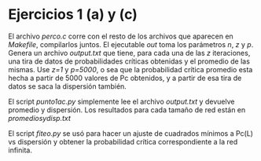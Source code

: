 # Ejercicios 1 (a) y (c)

El archivo _perco.c_ corre con el resto de los archivos que aparecen en _Makefile_, compilarlos juntos. El ejecutable _out_ toma los parámetros _n_, _z_ y _p_.
Genera un archivo _output.txt_ que tiene, para cada una de las _z_ iteraciones, una tira de datos de probabilidades críticas obtenidas y el promedio de las mismas.
Use _z=1_ y _p=5000_, o sea que la probabilidad crítica promedio esta hecha a partir de 5000 valores de Pc obtenidos, y a partir de esa tira de datos se saca la dispersión también.

El script _punto1ac.py_ simplemente lee el archivo _output.txt_ y devuelve promedio y dispersión. Los resultados para cada tamaño de red están en _promediosydisp.txt_

El script _fiteo.py_ se usó para hacer un ajuste de cuadrados mínimos a Pc(L) vs dispersión y obtener la probabilidad crítica correspondiente a la red infinita.
